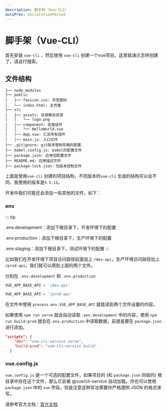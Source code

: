 ```yaml
---
description: 脚手架（Vue-CLI）
autoPrev: declarationPeriod
---
```

# 脚手架（Vue-CLI）

首先安装 `vue-cli` ，然后使用 `vue-cli` 创建一个vue项目。这里就演示怎样创建了，请自行搜索。

## 文件结构


	├── node_modules 
	├── public
	│   ├── favicon.ico: 页签图标
	│   └── index.html: 主页面
	├── src
	│   ├── assets: 存放静态资源
	│   │   └── logo.png
	│   │── component: 存放组件
	│   │   └── HelloWorld.vue
	│   │── App.vue: 汇总所有组件
	│   │── main.js: 入口文件
	├── .gitignore: git版本管制忽略的配置
	├── babel.config.js: babel的配置文件
	├── package.json: 应用包配置文件 
	├── README.md: 应用描述文件
	├── package-lock.json：包版本控制文件


上面是使用`vue-cli` 创建的项目结构，不同版本的`vue-cli` 生成的结构可以会不同，我使用的版本是`4.5.11`。

开发中我们可能还会添加一些其他的文件，如下：

### env

::: tip

.env.development：添加下根目录下，开发环境下的配置

.env.production：添加下根目录下，生产环境下的配置

.env.staging：添加下根目录下，测试环境下的配置
:::

比如我们在开发环境下项目访问路径前面加上 `/dev-api`，生产环境访问路径加上 `/prod-api`。我们就可以用到上面的两个文件。

分别在 `.env.development` 和 `.env.production` 
```js
VUE_APP_BASE_API = '/dev-api'
```

```js
VUE_APP_BASE_API = '/prod-api'
```

在文件中使用 `process.env.VUE_APP_BASE_API` 就能读到两个文件设置的内容。

如果使用 `npm run serve` 就会自动读取 `.env.development` 中的内容，使用 `npm run build:prod` 就会在`.env.production` 中读取数据，前提是要在 `package.json` 进行添加。

```json
"scripts": {
    "dev": "vue-cli-service serve",
    "build:prod": "vue-cli-service build"
  }
```

### vue.config.js

`vue.config.js` 是一个可选的配置文件，如果项目的 (和 `package.json` 同级的) 根目录中存在这个文件，那么它会被 @vue/cli-service 自动加载。你也可以使用 `package.json` 中的 `vue` 字段，但是注意这种写法需要你严格遵照 JSON 的格式来写。

请参考官方文档：[官方文档](https://cli.vuejs.org/zh/config/)


